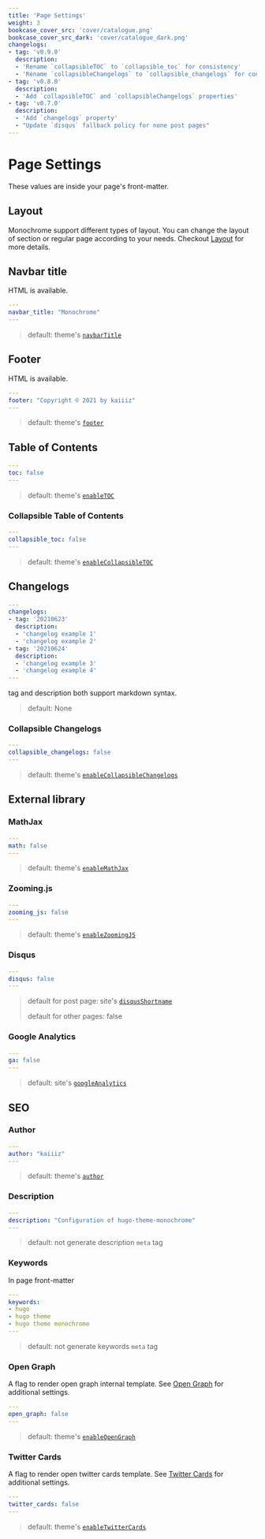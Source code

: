```yaml
---
title: 'Page Settings'
weight: 3
bookcase_cover_src: 'cover/catalogue.png'
bookcase_cover_src_dark: 'cover/catalogue_dark.png'
changelogs:
- tag: 'v0.9.0'
  description:
  - 'Rename `collapsibleTOC` to `collapsible_toc` for consistency'
  - 'Rename `collapsibleChangelogs` to `collapsible_changelogs` for consistency'
- tag: 'v0.8.0'
  description:
  - 'Add `collapsibleTOC` and `collapsibleChangelogs` properties'
- tag: 'v0.7.0'
  description:
  - 'Add `changelogs` property'
  - "Update `disqus` fallback policy for none post pages"
---
```


# Page Settings

These values are inside your page's front-matter.

## Layout

Monochrome support different types of layout. You can change the layout of section or regular page according to your needs. Checkout [Layout](/hugo-theme-monochrome/layouts) for more details.

## Navbar title

HTML is available.

```yaml
---
navbar_title: "Monochrome"
---
```

> default: theme's [`navbarTitle`](/hugo-theme-monochrome/configuration/theme#navbar-title)

## Footer

HTML is available.

```yaml
---
footer: "Copyright © 2021 by kaiiiz"
---
```

> default: theme's [`footer`](/hugo-theme-monochrome/configuration/theme/#footer)

## Table of Contents

```yaml
---
toc: false
---
```

> default: theme's [`enableTOC`](/hugo-theme-monochrome/configuration/theme/#table-of-contents)

### Collapsible Table of Contents

```yaml
---
collapsible_toc: false
---
```

> default: theme's [`enableCollapsibleTOC`](/hugo-theme-monochrome/configuration/theme/#collapsible-menu)

## Changelogs

```yaml
---
changelogs:
- tag: '20210623'
  description:
  - 'changelog example 1'
  - 'changelog example 2'
- tag: '20210624'
  description:
  - 'changelog example 3'
  - 'changelog example 4'
---
```

tag and description both support markdown syntax.

> default: None

### Collapsible Changelogs

```yaml
---
collapsible_changelogs: false
---
```

> default: theme's [`enableCollapsibleChangelogs`](/hugo-theme-monochrome/configuration/theme/#collapsible-menu)

## External library

### MathJax

```yaml
---
math: false
---
```

> default: theme's [`enableMathJax`](/hugo-theme-monochrome/configuration/theme/#mathjax)

### Zooming.js

```yaml
---
zooming_js: false
---
```

> default: theme's [`enableZoomingJS`](/hugo-theme-monochrome/configuration/theme/#zoomingjs)

### Disqus

```yaml
---
disqus: false
---
```

> default for post page: site's [`disqusShortname`](/hugo-theme-monochrome/zh-tw/configuration/site/#disqus)
> 
> default for other pages: false

### Google Analytics

```yaml
---
ga: false
---
```

> default: site's [`googleAnalytics`](/hugo-theme-monochrome/configuration/site/#google-analytics)

## SEO

### Author

```yaml
---
author: "kaiiiz"
---
```

> default: theme's [`author`](/hugo-theme-monochrome/configuration/theme/#author)

### Description

```yaml
---
description: "Configuration of hugo-theme-monochrome"
---
```

> default: not generate description `meta` tag

### Keywords

In page front-matter

```yaml
---
keywords:
- hugo
- hugo theme
- hugo theme monochrome
---
```

> default: not generate keywords `meta` tag


### Open Graph

A flag to render open graph internal template. See [Open Graph](https://gohugo.io/templates/internal#open-graph) for additional settings.

```yaml
---
open_graph: false
---
```

> default: theme's [`enableOpenGraph`](/hugo-theme-monochrome/configuration/theme/#open-graph)

### Twitter Cards

A flag to render open twitter cards template. See [Twitter Cards](https://gohugo.io/templates/internal#twitter-cards) for additional settings.

```yaml
---
twitter_cards: false
---
```

> default: theme's [`enableTwitterCards`](/hugo-theme-monochrome/configuration/theme/#twitter-cards)
